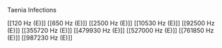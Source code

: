Taenia Infections

[[120 Hz (E)]]
[[650 Hz (E)]]
[[2500 Hz (E)]]
[[10530 Hz (E)]]
[[92500 Hz (E)]]
[[355720 Hz (E)]]
[[479930 Hz (E)]]
[[527000 Hz (E)]]
[[761850 Hz (E)]]
[[987230 Hz (E)]]